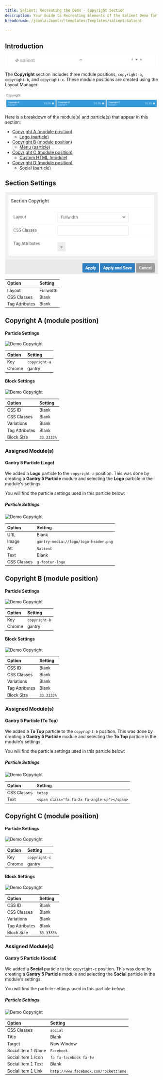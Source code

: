 ```yaml
---
title: Salient: Recreating the Demo - Copyright Section
description: Your Guide to Recreating Elements of the Salient Demo for Joomla
breadcrumb: /joomla:Joomla/!templates:Templates/salient:Salient

---
```


## Introduction

![](assets/demo_13.png)

The **Copyright** section includes three module positions, `copyright-a`, `copyright-b`, and `copyright-c`. These module positions are created using the Layout Manager.

![](assets/home_copyright.png)

Here is a breakdown of the module(s) and particle(s) that appear in this section:

* [Copyright A (module position)](#copyright-a-(module-position))
    - [Logo (particle)](#gantry-5-particle-(logo))
* [Copyright B (module position)](#copyright-b-(module-position))
    - [Menu (particle)](#gantry-5-particle-(menu))
* [Copyright C (module position)](#copyright-c-(module-position))
    - [Custom HTML (module)](#custom-html)
* [Copyright D (module position)](#copyright-d-(module-position))
    - [Social (particle)](#gantry-5-particle-(social))

## Section Settings

![](assets/demo_copyright_settings.png)

| Option         | Setting   |
| :-----         | :-----    |
| Layout         | Fullwidth |
| CSS Classes    | Blank     |
| Tag Attributes | Blank     |

## Copyright A (module position)

#### Particle Settings

![Demo Copyright](demo_copyright_1.png)

| Option | Setting       |
| :----- | :-----        |
| Key    | `copyright-a` |
| Chrome | gantry        |

#### Block Settings

![Demo Copyright](demo_copyright_2.png)

| Option         | Setting    |
| :-----         | :-----     |
| CSS ID         | Blank      |
| CSS Classes    | Blank      |
| Variations     | Blank      |
| Tag Attributes | Blank      |
| Block Size     | `33.3333%` |

### Assigned Module(s)

#### Gantry 5 Particle (Logo)

We added a **Logo** particle to the `copyright-a` position. This was done by creating a **Gantry 5 Particle** module and selecting the **Logo** particle in the module's settings. 

You will find the particle settings used in this particle below:

##### Particle Settings

![Demo Copyright](demo_copyright_3.png)

| Option      | Setting                               |
| :-----      | :-----                                |
| URL         | Blank                                 |
| Image       | `gantry-media://logo/logo-header.png` |
| Alt         | `Salient`                             |
| Text        | Blank                                 |
| CSS Classes | `g-footer-logo`                       |

## Copyright B (module position)

#### Particle Settings

![Demo Copyright](demo_copyright_4.png)

| Option | Setting       |
| :----- | :-----        |
| Key    | `copyright-b` |
| Chrome | gantry        |

#### Block Settings

![Demo Copyright](demo_copyright_5.png)

| Option         | Setting    |
| :-----         | :-----     |
| CSS ID         | Blank      |
| CSS Classes    | Blank      |
| Variations     | Blank      |
| Tag Attributes | Blank      |
| Block Size     | `33.3333%` |

### Assigned Module(s)

#### Gantry 5 Particle (To Top)

We added a **To Top** particle to the `copyright-b` position. This was done by creating a **Gantry 5 Particle** module and selecting the **To Top** particle in the module's settings. 

You will find the particle settings used in this particle below:

##### Particle Settings

![Demo Copyright](demo_copyright_6.png)

| Option      | Setting                                      |
| :-----      | :-----                                       |
| CSS Classes | `totop`                                      |
| Text        | `<span class="fa fa-2x fa-angle-up"></span>` |

## Copyright C (module position)

#### Particle Settings

![Demo Copyright](demo_copyright_7.png)

| Option | Setting       |
| :----- | :-----        |
| Key    | `copyright-c` |
| Chrome | gantry        |

#### Block Settings

![Demo Copyright](demo_copyright_8.png)

| Option         | Setting    |
| :-----         | :-----     |
| CSS ID         | Blank      |
| CSS Classes    | Blank      |
| Variations     | Blank      |
| Tag Attributes | Blank      |
| Block Size     | `33.3333%` |

### Assigned Module(s)

#### Gantry 5 Particle (Social)

We added a **Social** particle to the `copyright-c` position. This was done by creating a **Gantry 5 Particle** module and selecting the **Social** particle in the module's settings. 

You will find the particle settings used in this particle below:

##### Particle Settings

![Demo Copyright](demo_copyright_9.png)

| Option             | Setting                               |
| :-----             | :-----                                |
| CSS Classes        | `social`                              |
| Title              | Blank                                 |
| Target             | New Window                            |
| Social Item 1 Name | `Facebook`                            |
| Social Item 1 Icon | `fa fa-facebook fa-fw`                |
| Social Item 1 Text | Blank                                 |
| Social Item 1 Link | `http://www.facebook.com/rockettheme` |